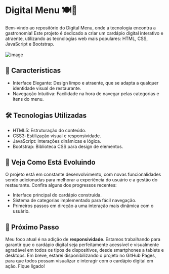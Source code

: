 # Digital Menu 🍽️📱
Bem-vindo ao repositório do Digital Menu, onde a tecnologia encontra a gastronomia! Este projeto é dedicado a criar um cardápio digital interativo e atraente, utilizando as tecnologias web mais populares: HTML, CSS, JavaScript e Bootstrap.<br><br>
![image](https://github.com/samuel-almeida-dev/Digital-Menu/assets/130515347/d64fc57c-8f1d-4872-aac6-5a4e65b8be43)

## 🎨 Características
- Interface Elegante: Design limpo e atraente, que se adapta a qualquer identidade visual de restaurante.
- Navegação Intuitiva: Facilidade na hora de navegar pelas categorias e itens do menu.
  
## 🛠️ Tecnologias Utilizadas
- HTML5: Estruturação do conteúdo.
- CSS3: Estilização visual e responsividade.
- JavaScript: Interações dinâmicas e lógica.
- Bootstrap: Biblioteca CSS para design de elementos.

## 🌟 Veja Como Está Evoluindo
O projeto está em constante desenvolvimento, com novas funcionalidades sendo adicionadas para melhorar a experiência do usuário e a gestão do restaurante. Confira alguns dos progressos recentes:
- Interface principal do cardápio construída.
- Sistema de categorias implementado para fácil navegação.
- Primeiros passos em direção a uma interação mais dinâmica com o usuário.
  
## 🚀 Próximo Passo
Meu foco atual é na adição de <b>responsividade</b>. Estamos trabalhando para garantir que o cardápio digital seja perfeitamente acessível e visualmente agradável em todos os tipos de dispositivos, desde smartphones a tablets e desktops. Em breve, estarei disponibilizando o projeto no GitHub Pages, para que todos possam visualizar e interagir com o cardápio digital em ação. Fique ligado!
